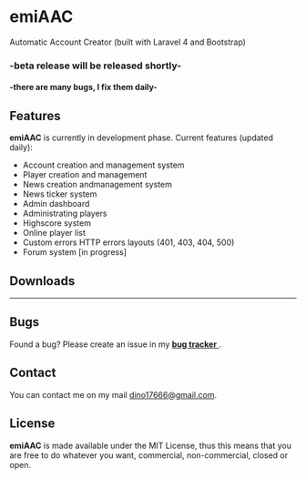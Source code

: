 # emiAAC


Automatic Account Creator (built with Laravel 4 and Bootstrap)
### -beta release will be released shortly-
#### -there are many bugs, I fix them daily-

## Features

<b>emiAAC</b> is currently in development phase.
Current features (updated daily):

* Account creation and management system
* Player creation and management
* News creation andmanagement system
* News ticker system
* Admin dashboard
* Administrating players
* Highscore system
* Online player list
* Custom errors HTTP errors layouts (401, 403, 404, 500)
* Forum system [in progress]


## Downloads


--------------------------

## Bugs


Found a bug? Please create an issue in my [<b>bug tracker</b> ](https://github.com/larryfour/emiAAC/issues).

## Contact

You can contact me on my mail dino17666@gmail.com.

## License

<b>emiAAC</b> is made available under the MIT License, thus this means that you are free to do whatever you want, commercial, non-commercial, closed or open.





